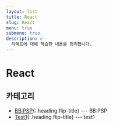 ```yaml
---
layout: list
title: React
slug: React
menu: true
submenu: true
description: >
  리액트에 대해 학습한 내용을 정리합니다.
---
```


# React

## 카테고리

- [BB:PSP]{:.heading.flip-title} --- BB:PSP
- [Test1]{:.heading.flip-title} --- test1

[bb:psp]: /bb-psp/
[test1]: /test1/
